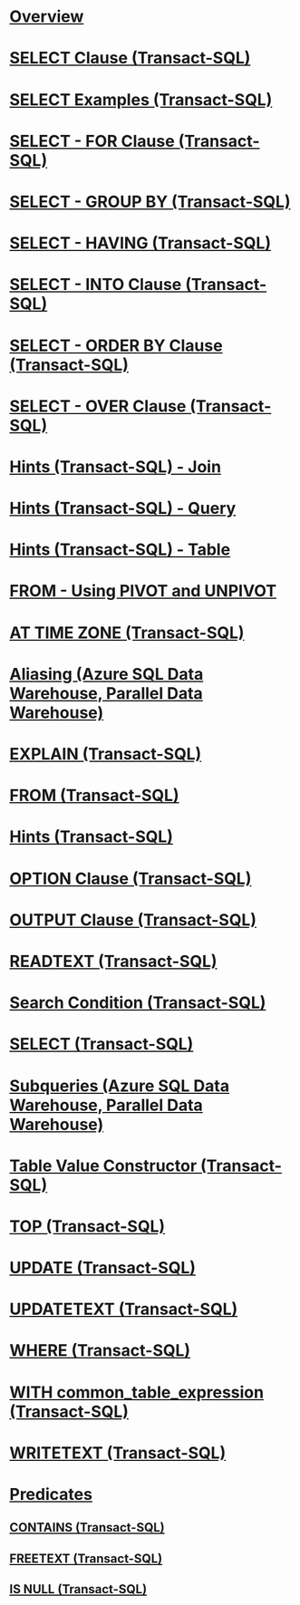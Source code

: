 # [Overview](queries.md)  
# [SELECT Clause (Transact-SQL)](select-clause-transact-sql.md)  
# [SELECT Examples (Transact-SQL)](select-examples-transact-sql.md)  
# [SELECT - FOR Clause (Transact-SQL)](select-for-clause-transact-sql.md)  
# [SELECT - GROUP BY (Transact-SQL)](select-group-by-transact-sql.md)  
# [SELECT - HAVING (Transact-SQL)](select-having-transact-sql.md)  
# [SELECT - INTO Clause (Transact-SQL)](select-into-clause-transact-sql.md)  
# [SELECT - ORDER BY Clause (Transact-SQL)](select-order-by-clause-transact-sql.md)  
# [SELECT - OVER Clause (Transact-SQL)](select-over-clause-transact-sql.md)  
# [Hints (Transact-SQL) - Join](hints-transact-sql-join.md)  
# [Hints (Transact-SQL) - Query](hints-transact-sql-query.md)  
# [Hints (Transact-SQL) - Table](hints-transact-sql-table.md)  
# [FROM - Using PIVOT and UNPIVOT](from-using-pivot-and-unpivot.md)  
# [AT TIME ZONE (Transact-SQL)](at-time-zone-transact-sql.md)  
# [Aliasing (Azure SQL Data Warehouse, Parallel Data Warehouse)](aliasing-azure-sql-data-warehouse-parallel-data-warehouse.md)  
# [EXPLAIN (Transact-SQL)](explain-transact-sql.md)  
# [FROM (Transact-SQL)](from-transact-sql.md)  
# [Hints (Transact-SQL)](hints-transact-sql.md)  
# [OPTION Clause (Transact-SQL)](option-clause-transact-sql.md)  
# [OUTPUT Clause (Transact-SQL)](output-clause-transact-sql.md)  
# [READTEXT (Transact-SQL)](readtext-transact-sql.md)  
# [Search Condition (Transact-SQL)](search-condition-transact-sql.md)  
# [SELECT (Transact-SQL)](select-transact-sql.md)  
# [Subqueries (Azure SQL Data Warehouse, Parallel Data Warehouse)](subqueries-azure-sql-data-warehouse-parallel-data-warehouse.md)  
# [Table Value Constructor (Transact-SQL)](table-value-constructor-transact-sql.md)  
# [TOP (Transact-SQL)](top-transact-sql.md)  
# [UPDATE (Transact-SQL)](update-transact-sql.md)  
# [UPDATETEXT (Transact-SQL)](updatetext-transact-sql.md)  
# [WHERE (Transact-SQL)](where-transact-sql.md)  
# [WITH common_table_expression (Transact-SQL)](with-common-table-expression-transact-sql.md)  
# [WRITETEXT (Transact-SQL)](writetext-transact-sql.md)  
# [Predicates](predicates.md)  
## [CONTAINS (Transact-SQL)](contains-transact-sql.md)  
## [FREETEXT (Transact-SQL)](freetext-transact-sql.md)  
## [IS NULL (Transact-SQL)](is-null-transact-sql.md)  
